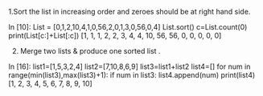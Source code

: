 1.Sort the list in increasing order and zeroes should be at right hand side.

In [10]:
List = [0,1,2,10,4,1,0,56,2,0,1,3,0,56,0,4]
List.sort()
c=List.count(0)
print(List[c:]+List[:c])
[1, 1, 1, 2, 2, 3, 4, 4, 10, 56, 56, 0, 0, 0, 0, 0]


2) Merge two lists & produce one sorted list .

In [16]:
list1=[1,5,3,2,4]
list2=[7,10,8,6,9]
list3=list1+list2
list4=[]
for num in range(min(list3),max(list3)+1):
if num in list3:
list4.append(num)
print(list4)
[1, 2, 3, 4, 5, 6, 7, 8, 9, 10]

